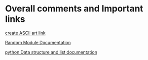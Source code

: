 # Overall comments and Important links

[create ASCII art link](http://patorjk.com/software/taag/#p=display&f=Graffiti&t=Type%20Something%20)


[Random Module Documentation](https://www.askpython.com/python-modules/python-random-module-generate-random-numbers-sequences)

 
 [python Data structure and list documentation](https://docs.python.org/3/tutorial/datastructures.html)


